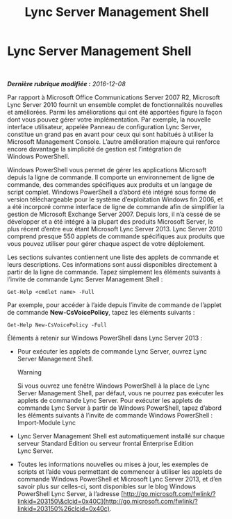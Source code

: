 ﻿---
title: Lync Server Management Shell
TOCTitle: Lync Server Management Shell
ms:assetid: 674b523b-c0b7-4ed6-9e67-afa6e8ac7e12
ms:mtpsurl: https://technet.microsoft.com/fr-fr/library/Gg398474(v=OCS.15)
ms:contentKeyID: 49297453
ms.date: 12/10/2016
mtps_version: v=OCS.15
ms.translationtype: HT
---

# Lync Server Management Shell

 

_**Dernière rubrique modifiée :** 2016-12-08_

Par rapport à Microsoft Office Communications Server 2007 R2, Microsoft Lync Server 2010 fournit un ensemble complet de fonctionnalités nouvelles et améliorées. Parmi les améliorations qui ont été apportées figure la façon dont vous pouvez gérer votre implémentation. Par exemple, la nouvelle interface utilisateur, appelée Panneau de configuration Lync Server, constitue un grand pas en avant pour ceux qui sont habitués à utiliser la Microsoft Management Console. L’autre amélioration majeure qui renforce encore davantage la simplicité de gestion est l’intégration de Windows PowerShell.

Windows PowerShell vous permet de gérer les applications Microsoft depuis la ligne de commande. Il comporte un environnement de ligne de commande, des commandes spécifiques aux produits et un langage de script complet. Windows PowerShell a d’abord été intégré sous forme de version téléchargeable pour le système d’exploitation Windows fin 2006, et a été incorporé comme interface de ligne de commande afin de simplifier la gestion de Microsoft Exchange Server 2007. Depuis lors, il n’a cessé de se développer et a été intégré à la plupart des produits Microsoft Server, le plus récent d’entre eux étant Microsoft Lync Server 2013. Lync Server 2010 comprend presque 550 applets de commande spécifiques aux produits que vous pouvez utiliser pour gérer chaque aspect de votre déploiement.

Les sections suivantes contiennent une liste des applets de commande et leurs descriptions. Ces informations sont aussi disponibles directement à partir de la ligne de commande. Tapez simplement les éléments suivants à l’invite de commande Lync Server Management Shell :

    Get-Help <cmdlet name> -Full

Par exemple, pour accéder à l’aide depuis l’invite de commande de l’applet de commande **New-CsVoicePolicy**, tapez les éléments suivants :

    Get-Help New-CsVoicePolicy -Full

Éléments à retenir sur Windows PowerShell dans Lync Server 2013 :

  - Pour exécuter les applets de commande Lync Server, ouvrez Lync Server Management Shell.
    
    > [!WARNING]  
    > Si vous ouvrez une fenêtre Windows PowerShell à la place de Lync Server Management Shell, par défaut, vous ne pourrez pas exécuter les applets de commande Lync Server. Pour exécuter les applets de commande Lync Server à partir de Windows PowerShell, tapez d’abord les éléments suivants à l’invite de commande Windows PowerShell :<br />
    Import-Module Lync

  - Lync Server Management Shell est automatiquement installé sur chaque serveur Standard Edition ou serveur frontal Enterprise Edition Lync Server.

  - Toutes les informations nouvelles ou mises à jour, les exemples de scripts et l’aide vous permettant de commencer à utiliser les applets de commande Windows PowerShell et Microsoft Lync Server 2013, et d’en savoir plus sur celles-ci, sont disponibles sur le blog Windows PowerShell Lync Server, à l’adresse [http://go.microsoft.com/fwlink/?linkid=203150\&clcid=0x40C](http://go.microsoft.com/fwlink/?linkid=203150%26clcid=0x40c).

